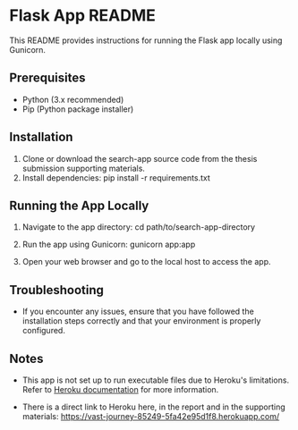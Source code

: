 # Flask App README

This README provides instructions for running the Flask app locally using Gunicorn.

## Prerequisites

- Python (3.x recommended)
- Pip (Python package installer)

## Installation

1. Clone or download the search-app source code from the thesis submission supporting materials.
2. Install dependencies:
pip install -r requirements.txt

## Running the App Locally

1. Navigate to the app directory:
cd path/to/search-app-directory

2. Run the app using Gunicorn:
gunicorn app:app

3. Open your web browser and go to the local host to access the app.

## Troubleshooting

- If you encounter any issues, ensure that you have followed the installation steps correctly and that your environment is properly configured.

## Notes

- This app is not set up to run executable files due to Heroku's limitations. Refer to [Heroku documentation](https://devcenter.heroku.com/articles/dynos#ephemeral-filesystem) for more information.

- There is a direct link to Heroku here, in the report and in the supporting materials: https://vast-journey-85249-5fa42e95d1f8.herokuapp.com/




